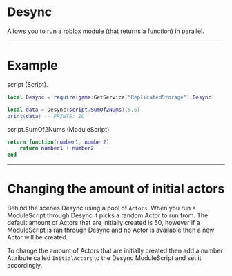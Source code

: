 # Desync

Allows you to run a roblox module (that returns a function) in parallel.

- - -

# Example
script (Script).
```lua
local Desync = require(game:GetService("ReplicatedStorage").Desync)

local data = Desync(script.SumOf2Nums)(5,5)
print(data) -- PRINTS: 10
```

script.SumOf2Nums (ModuleScript).
```lua
return function(number1, number2)
    return number1 + number2
end
```

- - - 

# Changing the amount of initial actors
Behind the scenes Desync using a pool of `Actors`. When you run a ModuleScript through Desync it picks a random Actor to run from. The default amount of Actors that are initially created is 50, however if a ModuleScript is ran through Desync and no Actor is available then a new Actor will be created.

To change the amount of Actors that are initially created then add a number Attribute called `InitialActors` to the Desync ModuleScript and set it accordingly.
